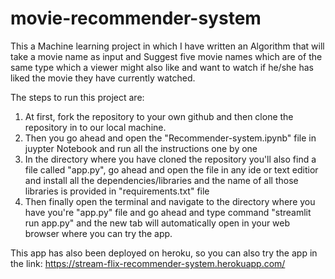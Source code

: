 # movie-recommender-system

This a Machine learning project in which I have written an Algorithm that will take a movie name as input and Suggest five movie names which are of the same type which a viewer might also like and want to watch if he/she has liked the movie they have currently watched.

The steps to run this project are:
1) At first, fork the repository to your own github and then clone the repository in to our local machine.
2) Then you go ahead and open the "Recommender-system.ipynb" file in juypter Notebook and run all the instructions one by one
3) In the directory where you have cloned the repository you'll also find a file called "app.py", go ahead and open the file in any ide or text editior and install all the dependencies/libraries and the name of all those libraries is provided in "requirements.txt" file
4) Then finally open the terminal and navigate to the directory where you have you're "app.py" file and go ahead and type command "streamlit run app.py" and the new tab will automatically open in your web browser where you can try the app.

This app has also been deployed on heroku, so you can also try the app in the link: https://stream-flix-recommender-system.herokuapp.com/